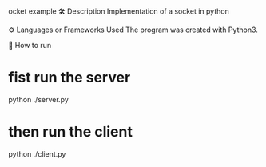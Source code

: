 ocket example
🛠️ Description
Implementation of a socket in python

⚙️ Languages or Frameworks Used
The program was created with Python3.

🌟 How to run
# fist run the server

python ./server.py
# then run the client

python ./client.py